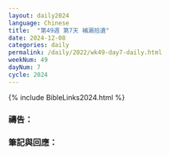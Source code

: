 ```yaml
---
layout: daily2024
language: Chinese
title:  "第49週 第7天 補漏拾遺"
date: 2024-12-08
categories: daily
permalink: /daily/2022/wk49-day7-daily.html
weekNum: 49
dayNum: 7
cycle: 2024
---
```


{% include BibleLinks2024.html %}

### 禱告：

### 筆記與回應：
